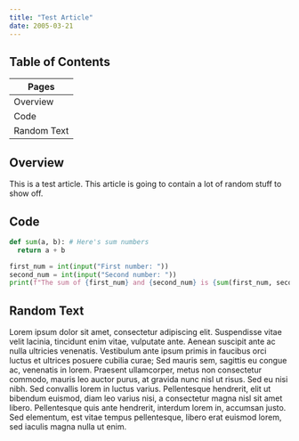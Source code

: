 ```yaml
---
title: "Test Article"
date: 2005-03-21
---
```


## Table of Contents
| Pages       |
|-------------|
| Overview    |
| Code        |
| Random Text |


## Overview
This is a test article. This article is going to contain a lot of random stuff to show off.


## Code
```python
def sum(a, b): # Here's sum numbers
  return a + b

first_num = int(input("First number: "))
second_num = int(input("Second number: "))
print(f"The sum of {first_num} and {second_num} is {sum(first_num, second_num)}")
```

## Random Text
Lorem ipsum dolor sit amet, consectetur adipiscing elit. Suspendisse vitae velit lacinia, tincidunt enim vitae, vulputate ante. Aenean suscipit ante ac nulla ultricies venenatis. Vestibulum ante ipsum primis in faucibus orci luctus et ultrices posuere cubilia curae; Sed mauris sem, sagittis eu congue ac, venenatis in lorem. Praesent ullamcorper, metus non consectetur commodo, mauris leo auctor purus, at gravida nunc nisl ut risus. Sed eu nisi nibh. Sed convallis lorem in luctus varius. Pellentesque hendrerit, elit ut bibendum euismod, diam leo varius nisi, a consectetur magna nisl sit amet libero. Pellentesque quis ante hendrerit, interdum lorem in, accumsan justo. Sed elementum, est vitae tempus pellentesque, libero erat euismod lorem, sed iaculis magna nulla ut enim. 